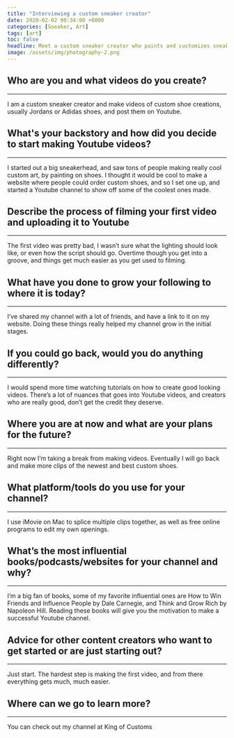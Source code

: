 ```yaml
---
title: "Interviewing a custom sneaker creator"
date: 2020-02-02 00:34:00 +0800
categories: [Sneaker, Art]
tags: [art]
toc: false
headline: Meet a custom sneaker creator who paints and customizes sneakers from big brands like Adidas, Nike, and Reebok.
image: /assets/img/photography-2.png
---
```


## Who are you and what videos do you create?
_____________________________________________

I am a custom sneaker creator and make videos of custom shoe creations, usually Jordans or Adidas shoes, and post them on Youtube.

## What's your backstory and how did you decide to start making Youtube videos?
_______________________________________________________________________________

I started out a big sneakerhead, and saw tons of people making really cool custom art, by painting on shoes. I thought it would be cool to make a website where people could order custom shoes, and so I set one up, and started a Youtube channel to show off some of the coolest ones made.

## Describe the process of filming your first video and uploading it to Youtube
______________________________________________________________________________

The first video was pretty bad, I wasn’t sure what the lighting should look like, or even how the script should go. Overtime though you get into a groove, and things get much easier as you get used to filming.

## What have you done to grow your following to where it is today?
_________________________________________________________________

I’ve shared my channel with a lot of friends, and have a link to it on my website. Doing these things really helped my channel grow in the initial stages.

## If you could go back, would you do anything differently?
__________________________________________________________

I would spend more time watching tutorials on how to create good looking videos. There’s a lot of nuances that goes into Youtube videos, and creators who are really good, don’t get the credit they deserve.

## Where you are at now and what are your plans for the future?
______________________________________________________________

Right now I’m taking a break from making videos. Eventually I will go back and make more clips of the newest and best custom shoes.

## What platform/tools do you use for your channel?
__________________________________________________

I use iMovie on Mac to splice multiple clips together, as well as free online programs to edit my own openings.

## What’s the most influential books/podcasts/websites for your channel and why?
_______________________________________________________________________________

I’m a big fan of books, some of my favorite influential ones are How to Win Friends and Influence People by Dale Carnegie, and Think and Grow Rich by Napoleon Hill. Reading these books will give you the motivation to make a successful Youtube channel.

## Advice for other content creators who want to get started or are just starting out?
_____________________________________________________________________________________

Just start. The hardest step is making the first video, and from there everything gets much, much easier.

## Where can we go to learn more?
________________________________

You can check out my channel at King of Customs
